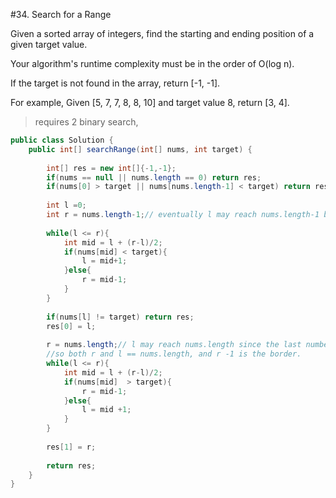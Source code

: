 #34. Search for a Range  

Given a sorted array of integers, find the starting and ending position of a given target value.

Your algorithm's runtime complexity must be in the order of O(log n).

If the target is not found in the array, return [-1, -1].

For example,
Given [5, 7, 7, 8, 8, 10] and target value 8,
return [3, 4].


> requires 2 binary search, 

```java
public class Solution {
    public int[] searchRange(int[] nums, int target) {
        
        int[] res = new int[]{-1,-1};
        if(nums == null || nums.length == 0) return res;
        if(nums[0] > target || nums[nums.length-1] < target) return res;
        
        int l =0;
        int r = nums.length-1;// eventually l may reach nums.length-1 by `l = mid +1`
        
        while(l <= r){
            int mid = l + (r-l)/2;
            if(nums[mid] < target){
                l = mid+1;
            }else{
                r = mid-1;
            }
        }
        
        if(nums[l] != target) return res;
        res[0] = l;
        
        r = nums.length;// l may reach nums.length since the last number is the closing number,
        //so both r and l == nums.length, and r -1 is the border.
        while(l <= r){
            int mid = l + (r-l)/2;
            if(nums[mid]  > target){
                r = mid-1;
            }else{
                l = mid +1;
            }
        }
        
        res[1] = r;
        
        return res;
    }
}
```


